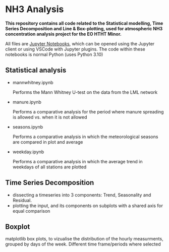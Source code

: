 # NH3 Analysis
**This repository contains all code related to the Statistical modelling, Time Series Decomposition and Line & Box-plotting, used for atmospheric NH3 concentration analysis project for the EO HTHT Minor.**

All files are [Jupyter Notebooks](https://jupyter.org/), which can be opened using the Jupyter client or using VSCode with Jupyter plugins. The code within these notebooks is normal Python (uses Python 3.10)

## Statistical analysis
- mannwhitney.ipynb
    
    Performs the Mann Whitney U-test on the data from the LML network
- manure.ipynb
  
  Performs a comparative analysis for the period where manure spreading is allowed vs. when it is not allowed
- seasons.ipynb
  
  Performs a comparative analysis in which the meteorological seasons are compared in plot and average
- weekday.ipynb
  
  Performs a comparative analysis in which the average trend in weekdays of all stations are plotted
  
  
## Time Series Decomposition

- dissecting a timeseries into 3 components: Trend, Seasonality and Residual. 
- plotting the input, and its components on subplots with a shared axis for equal comparison 

## Boxplot

matplotlib box plots, to vizualise the distribution of the hourly measurments, grouped by days of the week.
Different time frame/periods where selected

